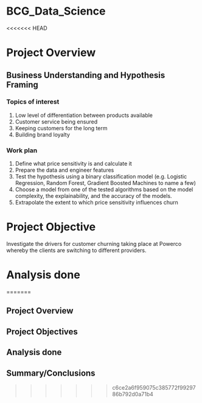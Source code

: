 # BCG_Data_Science

<<<<<<< HEAD
# Project Overview
## Business Understanding and Hypothesis Framing
### Topics of interest
1. Low level of differentiation between products available
2. Customer service being ensured
3. Keeping customers for the long term 
4. Building brand loyalty

### Work plan 
1. Define what price sensitivity is and calculate it
2. Prepare the data and engineer features 
3. Test the hypothesis using a binary classification model (e.g. Logistic Regression, Random Forest, Gradient Boosted Machines to name a few)
4. Choose a model from one of the tested algorithms based on the model complexity, the explainability, and the accuracy of the models.
5. Extrapolate the extent to which price sensitivity influences churn

# Project Objective
Investigate the drivers for customer churning taking place at Powerco whereby the clients are switching to different providers.
# Analysis done
=======
## Project Overview

## Project Objectives

## Analysis done

## Summary/Conclusions
>>>>>>> c6ce2a6f959075c385772f9929786b792d0a71b4


